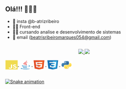 ## Olá!!! 🤎🤎🤎
- 🤎 insta @b-atrizribeiro
- 👩‍💻 Front-end
- 👩‍💻 cursando analise e desenvolvimento de sistemas
- 💌 email (beatrisribeiromarques054@gmail.com)

##
<div align="center">
  <a href="https://github.com/b-atrizribeiro">
  <img height="180em" src="https://github-readme-stats.vercel.app/api?username=b-atrizribeiro&show_icons=true&theme=dark&include_all_commits=true&count_private=true"/>
  <img height="170em" src="https://github-readme-stats.vercel.app/api/top-langs/?username=b-atrizribeiro&layout=compact&langs_count=7&theme=dark"/>
</div>
  
  <div style="display: inline_block"><br>
  <img align="center" alt="bea-Js" height="30" width="40" src="https://raw.githubusercontent.com/devicons/devicon/master/icons/javascript/javascript-plain.svg">
  <img align="center" alt="bea-java" height="30" width="40" src="https://raw.githubusercontent.com/devicons/devicon/master/icons/java/java-original.svg">
  <img align="center" alt="bea-HTML" height="30" width="40" src="https://raw.githubusercontent.com/devicons/devicon/master/icons/html5/html5-original.svg">
  <img align="center" alt="bea-CSS" height="30" width="40" src="https://raw.githubusercontent.com/devicons/devicon/master/icons/css3/css3-original.svg">
  <img align="center" alt="bea-Python" height="30" width="40" src="https://raw.githubusercontent.com/devicons/devicon/master/icons/python/python-original.svg">
</div>
     
##
 ![Snake animation](https://github.com/b-atrizribeiro/b-atrizribeiro/blob/output/github-contribution-grid-snake.svg)
  
